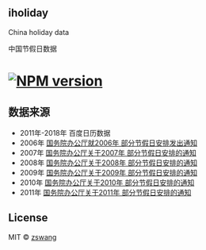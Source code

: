 iholiday
-------

China holiday data

中国节假日数据

# [![NPM version][npm-image]][npm-url]


## 数据来源

* 2011年-2018年 百度日历数据
* 2006年 [国务院办公厅就2006年 部分节假日安排发出通知](http://www.gov.cn/jrzg/2005-12/22/content_133837.htm)
* 2007年 [国务院办公厅关于2007年 部分节假日安排的通知](http://www.gov.cn/gongbao/content/2007/content_503397.htm)
* 2008年 [国务院办公厅关于2008年 部分节假日安排的通知](http://www.gov.cn/gongbao/content/2008/content_859870.htm)
* 2009年 [国务院办公厅关于2009年 部分节假日安排的通知](http://www.gov.cn/zwgk/2008-12/10/content_1174014.htm)
* 2010年 [国务院办公厅关于2010年 部分节假日安排的通知](http://www.gov.cn/zwgk/2009-12/08/content_1482691.htm)
* 2011年 [国务院办公厅关于2011年 部分节假日安排的通知](http://www.gov.cn/zwgk/2010-12/10/content_1762643.htm)

## License

MIT © [zswang](http://weibo.com/zswang)

[npm-url]: https://npmjs.org/package/iholday
[npm-image]: https://badge.fury.io/js/iholday.svg